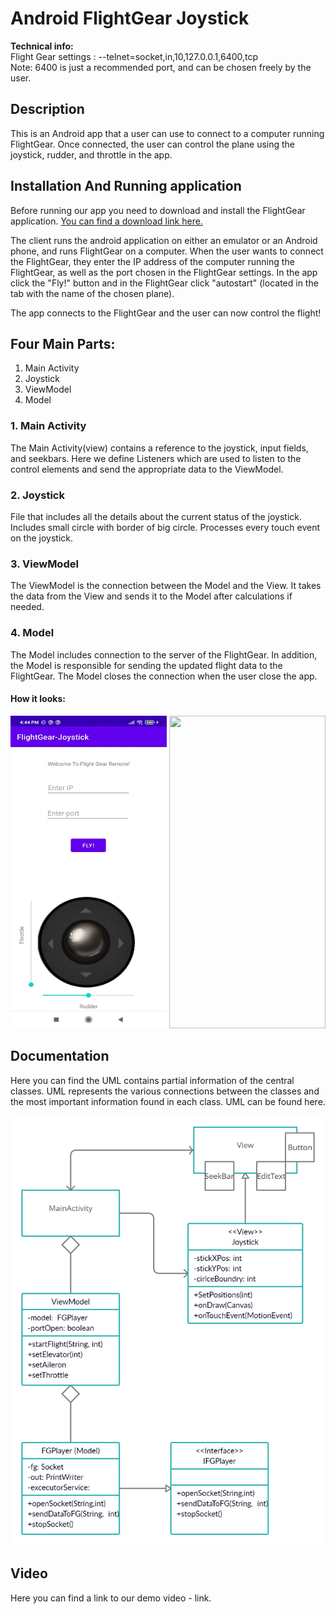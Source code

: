 # Android FlightGear Joystick

**Technical info:**  
Flight Gear settings : --telnet=socket,in,10,127.0.0.1,6400,tcp  
Note: 6400 is just a recommended port, and can be chosen freely by the user.

## Description
<!-- The client runs the android application on either an emulator or an Android phone, and runs FlightGear on a computer. When the user wants to connect the FlightGear, they enter the IP address of the computer running the FlightGear, as well as the port chosen in the FlightGear settings. In the app click the "Fly!" button and in the FlightGear click "autostart" (located in the tab with the name of the chosen plane).
The app connects to the FlightGear and the user can now control the flight using the joystick, rudder, and throttle. -->
This is an Android app that a user can use to connect to a computer running FlightGear. Once connected, the user can control the plane using the joystick, rudder, and throttle in the app.


## Installation And Running application
Before running our app you need to download and install the FlightGear application. [You can find a download link here.](https://www.flightgear.org/download/ "FlightGear Download")  

The client runs the android application on either an emulator or an Android phone, and runs FlightGear on a computer. When the user wants to connect the FlightGear, they enter the IP address of the computer running the FlightGear, as well as the port chosen in the FlightGear settings. In the app click the "Fly!" button and in the FlightGear click "autostart" (located in the tab with the name of the chosen plane).
<!-- The app connects to the FlightGear and the user can now control the flight using the joystick, rudder, and throttle. -->
The app connects to the FlightGear and the user can now control the flight!
<!-- For more information about FlightGear, you can find here
Android Studio
Flight Gear -->

## Four Main Parts:
1. Main Activity  
2. Joystick  
3. ViewModel  
4. Model  

### 1. Main Activity
The Main Activity(view) contains a reference to the joystick, input fields, and seekbars.
Here we define Listeners which are used to listen to the control elements and send the appropriate data to the ViewModel.

### 2. Joystick
File that includes all the details about the current status of the joystick.
Includes small circle with border of big circle.
Processes every touch event on the joystick.

### 3. ViewModel
The ViewModel is the connection between the Model and the View.
It takes the data from the View and sends it to the Model after calculations if needed.

### 4. Model
The Model includes connection to the server of the FlightGear.
In addition, the Model is responsible for sending the updated flight data to the FlightGear.
The Model closes the connection when the user close the app.





#### How it looks:
<img src="https://github.com/ArielDrellich/Android-FlightGear-Joystick/blob/master/Images/1.jpeg" width="250" height="500">

<img src="https://github.com/ArielDrellich/Android-FlightGear-Joystick/blob/master/Images/2.jpeg" width="250" height="500">


## Documentation
Here you can find the UML contains partial information of the central classes. UML represents the various connections between the classes and the most important information found in each class. UML can be found here.

![image](https://github.com/ArielDrellich/Android-FlightGear-Joystick/blob/master/UML.png)

## Video
Here you can find a link to our demo video - link.
